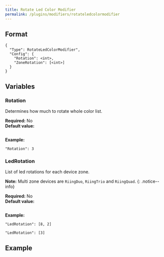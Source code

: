 ```yaml
---
title: Rotate Led Color Modifier
permalink: /plugins/modifiers/rotateledcolormodifier
---
```


## Format

~~~
{
  "Type": RotateLedColorModifier",
  "Config": {
    "Rotation": <int>,
    "ZoneRotation": [<int>]
  }
}
~~~

## Variables

### Rotation
<div class="variable-block" markdown="block">

Determines how much to rotate whole color list.

**Required:** No<br>
**Default value:**
~~~
~~~
**Example:**
~~~
"Rotation": 3
~~~

</div>

### LedRotation
<div class="variable-block" markdown="block">

List of led rotations for each device zone.

**Note:** Multi zone devices are `RiingDuo`, `RiingTrio` and `RiingQuad`.
{: .notice--info}

**Required:** No<br>
**Default value:**
~~~
~~~
**Example:**
~~~
"LedRotation": [8, 2]
~~~
~~~
"LedRotation": [3]
~~~

</div>

## Example

~~~
~~~
